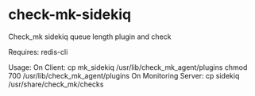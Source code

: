 check-mk-sidekiq
================

Check_mk sidekiq queue length plugin and check

Requires: redis-cli

Usage: 
On Client:
 cp mk_sidekiq /usr/lib/check_mk_agent/plugins
 chmod 700 /usr/lib/check_mk_agent/plugins
On Monitoring Server:
 cp sidekiq /usr/share/check_mk/checks
 
